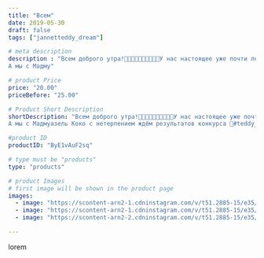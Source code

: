 ```yaml
---
title: "Всем"
date: 2019-05-30
draft: false
tags: ["jannetteddy_dream"]

# meta description
description : "Всем доброго утра!🤗✨✨✨✨✨✨✨✨✨У нас настоящее уже почти лето, тепло, солнечно и настроение соответственно поднимается!🌸 Всем хорошего дня!!!✨✨✨✨✨✨✨✨✨
А мы с Мадму"

# product Price
price: "20.00"
priceBefore: "25.00"

# Product Short Description
shortDescription: "Всем доброго утра!🤗✨✨✨✨✨✨✨✨✨У нас настоящее уже почти лето, тепло, солнечно и настроение соответственно поднимается!🌸 Всем хорошего дня!!!✨✨✨✨✨✨✨✨✨
А мы с Мадмуазель Коко с нетерпением ждём результатов конкурса 🤞#teddy_profession #teddybear #teddy #handmade #тедди #теддимишка #мишкатедди #мишкитедди #мадамCOCO🖤"

#product ID
productID: "ByE1vAuF2sq"

# type must be "products"
type: "products"

# product Images
# first image will be shown in the product page
images:
  - image: "https://scontent-arn2-1.cdninstagram.com/v/t51.2885-15/e35/s1080x1080/61611465_341685253429554_2949669499196015180_n.jpg?_nc_ht=scontent-arn2-1.cdninstagram.com&_nc_cat=106&_nc_ohc=I_oXAxS3eWoAX_hhw7f&tp=1&oh=bd00d55dc3b806bbed990582e74630a0&oe=6059F124&ig_cache_key=MjA1NTAwMzY0NDAzMDc2Mzc0Mw%3D%3D.2"
  - image: "https://scontent-arn2-1.cdninstagram.com/v/t51.2885-15/e35/s1080x1080/60467224_146527629840946_7118541896291327939_n.jpg?_nc_ht=scontent-arn2-1.cdninstagram.com&_nc_cat=110&_nc_ohc=SXCg2QmvH6gAX-EtqA9&tp=1&oh=09a33f93b44702743bdcae912b1b3fd4&oe=605AF515&ig_cache_key=MjA1NTAwMzY0NDAxMzk1Mjg2Mw%3D%3D.2"
  - image: "https://scontent-arn2-2.cdninstagram.com/v/t51.2885-15/e35/s1080x1080/61285647_327919187898701_321098577748080597_n.jpg?_nc_ht=scontent-arn2-2.cdninstagram.com&_nc_cat=105&_nc_ohc=820Vd_PeoaUAX_830_o&tp=1&oh=8e8ceeabff70701a479cee3fdd72d8b8&oe=605BBF89&ig_cache_key=MjA1NTAwMzY0NDAyMjI2Njg4NQ%3D%3D.2"

---
```

lorem
